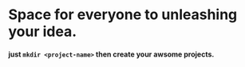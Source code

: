 # Space for everyone to unleashing your idea.
#### just `mkdir <project-name>` then create your awsome projects.
